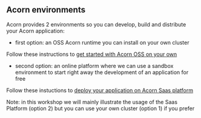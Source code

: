 ## Acorn environments

Acorn provides 2 environments so you can develop, build and distribute your Acorn application:

- first option: an OSS Acorn runtime you can install on your own cluster

Follow these instructions to [get started with Acorn OSS on your own](./environment-local.md)  

- second option: an online platform where we can use a sandbox environment to start right away the development of an application for free

Follow these instuctions to [deploy your application on Acorn Saas platform](./environment-saas.md)

Note: in this workshop we will mainly illustrate the usage of the Saas Platform (option 2) but you can use your own cluster (option 1) if you prefer
